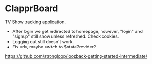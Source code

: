 # ClapprBoard

TV Show tracking application.

- After login we get redirected to homepage, however, "login" and "signup" still show unless refreshed. Check cookies.
- Logging out still doesn't work.
- Fix urls, maybe switch to $stateProvider?

https://github.com/strongloop/loopback-getting-started-intermediate/
